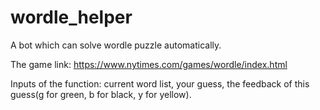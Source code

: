 # wordle_helper
A bot which can solve wordle puzzle automatically. 

The game link: https://www.nytimes.com/games/wordle/index.html

Inputs of the function: current word list, your guess, the feedback of this guess(g for green, b for black, y for yellow).
